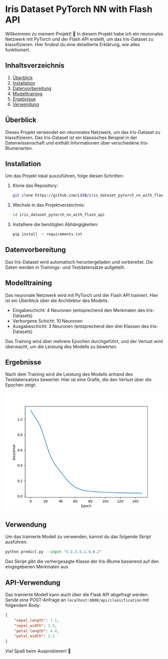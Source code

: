 # Iris Dataset PyTorch NN with Flash API

Willkommen zu meinem Projekt! 🎉 In diesem Projekt habe ich ein neuronales Netzwerk mit PyTorch und der Flash API erstellt, um das Iris-Dataset zu klassifizieren. Hier findest du eine detaillierte Erklärung, wie alles funktioniert.

## Inhaltsverzeichnis
1. [Überblick](#überblick)
2. [Installation](#installation)
3. [Datenvorbereitung](#datenvorbereitung)
4. [Modelltraining](#modelltraining)
5. [Ergebnisse](#ergebnisse)
6. [Verwendung](#verwendung)

## Überblick
Dieses Projekt verwendet ein neuronales Netzwerk, um das Iris-Dataset zu klassifizieren. Das Iris-Dataset ist ein klassisches Beispiel in der Datenwissenschaft und enthält Informationen über verschiedene Iris-Blumenarten.

## Installation
Um das Projekt lokal auszuführen, folge diesen Schritten:

1. Klone das Repository:
    ```bash
    git clone https://github.com/L$XB/iris_dataset_pytorch_nn_with_flash_api.git
    ```
2. Wechsle in das Projektverzeichnis:
    ```bash
    cd iris_dataset_pytorch_nn_with_flash_api
    ```
3. Installiere die benötigten Abhängigkeiten:
    ```bash
    pip install -r requirements.txt
    ```

## Datenvorbereitung
Das Iris-Dataset wird automatisch heruntergeladen und vorbereitet. Die Daten werden in Trainings- und Testdatensätze aufgeteilt.

## Modelltraining
Das neuronale Netzwerk wird mit PyTorch und der Flash API trainiert. Hier ist ein Überblick über die Architektur des Modells:

- Eingabeschicht: 4 Neuronen (entsprechend den Merkmalen des Iris-Datasets)
- Verborgene Schicht: 10 Neuronen
- Ausgabeschicht: 3 Neuronen (entsprechend den drei Klassen des Iris-Datasets)

Das Training wird über mehrere Epochen durchgeführt, und der Verlust wird überwacht, um die Leistung des Modells zu bewerten.

## Ergebnisse
Nach dem Training wird die Leistung des Modells anhand des Testdatensatzes bewertet. Hier ist eine Grafik, die den Verlust über die Epochen zeigt:

![Model Loss over Epochs](model/graphics/model_loss_epochs_graphic.png)

## Verwendung
Um das trainierte Modell zu verwenden, kannst du das folgende Skript ausführen:

```python
python predict.py --input "5.1,3.5,1.4,0.2"
```

Das Skript gibt die vorhergesagte Klasse der Iris-Blume basierend auf den eingegebenen Merkmalen aus.

## API-Verwendung
Das trainierte Modell kann auch über die Flask API abgefragt werden. Sende eine POST-Anfrage an `localhost:8000/api/classification` mit folgendem Body:

```json
{
    "sepal_length": 7.1,
    "sepal_width": 1.5,
    "petal_length": 4.4,
    "petal_width": 2.1
}
```
Viel Spaß beim Ausprobieren! 🚀